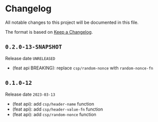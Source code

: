 # Changelog

All notable changes to this project will be documented in this file.

The format is based on [Keep a Changelog](https://keepachangelog.com/en/1.0.0/).

## `0.2.0-13-SNAPSHOT`

Release date `UNRELEASED`

- (feat api BREAKING): replace `csp/random-nonce` with `random-nonce-fn`

## `0.1.0-12`

Release date `2023-03-13`

- (feat api): add `csp/header-name` function
- (feat api): add `csp/header-value-fn` function
- (feat api): add `csp/random-nonce` function
